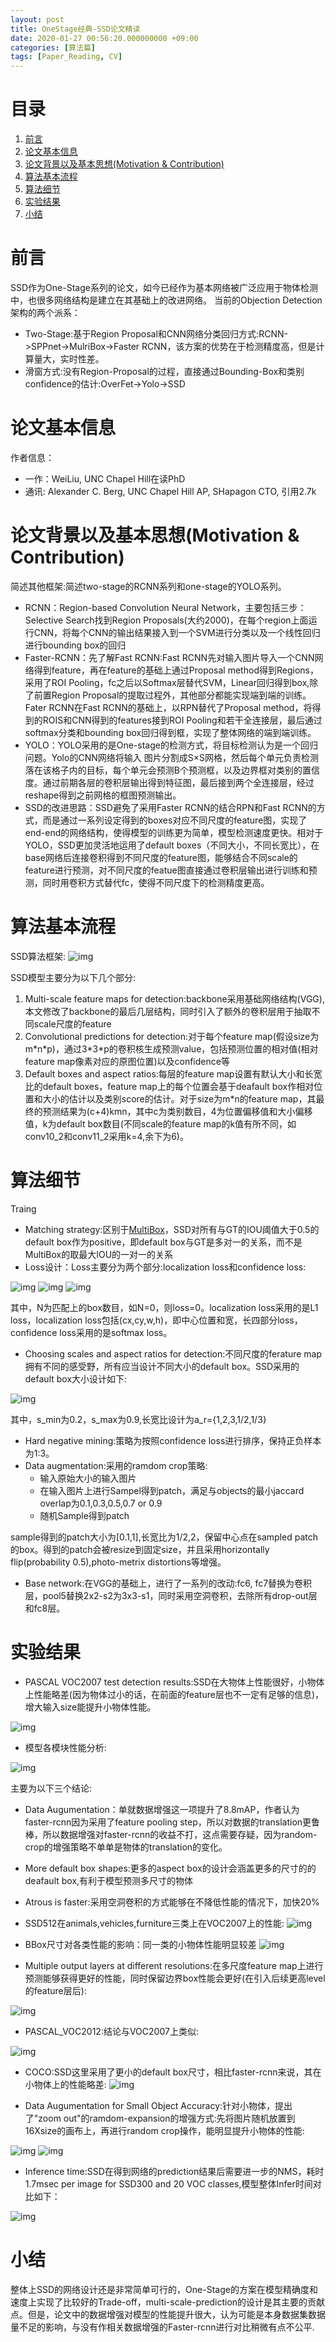 ```yaml
---
layout: post
title: OneStage经典-SSD论文精读
date: 2020-01-27 00:56:20.000000000 +09:00
categories: [算法篇]
tags: [Paper_Reading, CV]
---
```


# 目录

1.  [前言](#org826fa12)
2.  [论文基本信息](#orgce051c2)
3.  [论文背景以及基本思想(Motivation & Contribution)](#org6dfdd62)
4.  [算法基本流程](#org6a40c12)
5.  [算法细节](#orgb5bdbd1)
6.  [实验结果](#orge94cc87)
7.  [小结](#orga72aba3)


<a id="org826fa12"></a>

# 前言

SSD作为One-Stage系列的论文，如今已经作为基本网络被广泛应用于物体检测中，也很多网络结构是建立在其基础上的改进网络。
当前的Objection Detection架构的两个派系：

-   Two-Stage:基于Region Proposal和CNN网络分类回归方式:RCNN->SPPnet->MulriBox->Faster RCNN，该方案的优势在于检测精度高，但是计算量大，实时性差。
-   滑窗方式:没有Region-Proposal的过程，直接通过Bounding-Box和类别confidence的估计:OverFet->Yolo->SSD


<a id="orgce051c2"></a>

# 论文基本信息

作者信息：

-   一作：WeiLiu, UNC Chapel Hill在读PhD
-   通讯: Alexander C. Berg, UNC Chapel Hill AP, SHapagon CTO, 引用2.7k


<a id="org6dfdd62"></a>

# 论文背景以及基本思想(Motivation & Contribution)

简述其他框架:简述two-stage的RCNN系列和one-stage的YOLO系列。

-   RCNN：Region-based Convolution Neural Network，主要包括三步：Selective Search找到Region Proposals(大约2000)，在每个region上面运行CNN，将每个CNN的输出结果接入到一个SVM进行分类以及一个线性回归进行bounding box的回归
-   Faster-RCNN：先了解Fast RCNN:Fast RCNN先对输入图片导入一个CNN网络得到feature，再在feature的基础上通过Proposal method得到Regions，采用了ROI Pooling，fc之后以Softmax层替代SVM，Linear回归得到box,除了前置Region Proposal的提取过程外，其他部分都能实现端到端的训练。Fater RCNN在Fast RCNN的基础上，以RPN替代了Proposal method，将得到的ROIS和CNN得到的features接到ROI Pooling和若干全连接层，最后通过softmax分类和bounding box回归得到框，实现了整体网络的端到端训练。
-   YOLO：YOLO采用的是One-stage的检测方式，将目标检测认为是一个回归问题。Yolo的CNN网络将输入 图片分割成S×S网格，然后每个单元负责检测落在该格子内的目标，每个单元会预测B个预测框，以及边界框对类别的置信度。通过前期各层的卷积层输出得到特征图，最后接到两个全连接层，经过reshape得到之前网格的框图预测输出。
-   SSD的改进思路：SSD避免了采用Faster RCNN的结合RPN和Fast RCNN的方式，而是通过一系列设定得到的boxes对应不同尺度的feature图，实现了end-end的网络结构，使得模型的训练更为简单，模型检测速度更快。相对于YOLO，SSD更加灵活地运用了default boxes（不同大小，不同长宽比），在base网络后连接卷积得到不同尺度的feature图，能够结合不同scale的feature进行预测，对不同尺度的featue图直接通过卷积层输出进行训练和预测，同时用卷积方式替代fc，使得不同尺度下的检测精度更高。


<a id="org6a40c12"></a>

# 算法基本流程

SSD算法框架:
![img](https://github.com/ZhengWG/Imgs_blog/raw/master/2020-01-27-OneStage%E7%BB%8F%E5%85%B8-SSD%E8%AE%BA%E6%96%87%E7%B2%BE%E8%AF%BB/2020_01_27_SSD_20210710_004704.png)

SSD模型主要分为以下几个部分:

1.  Multi-scale feature maps for detection:backbone采用基础网络结构(VGG),本文修改了backbone的最后几层结构，同时引入了额外的卷积层用于抽取不同scale尺度的feature
2.  Convolutional predictions for detection:对于每个feature map(假设size为m\*n\*p)，通过3\*3\*p的卷积核生成预测value，包括预测位置的相对值(相对feature map像素对应的原图位置)以及confidence等
3.  Default boxes and aspect ratios:每层的feature map设置有默认大小和长宽比的default boxes，feature map上的每个位置会基于deafault box作相对位置和大小的估计以及类别score的估计。对于size为m\*n的feature map，其最终的预测结果为(c+4)kmn，其中c为类别数目，4为位置偏移值和大小偏移值，k为default box数目(不同scale的feature map的k值有所不同，如conv10_2和conv11_2采用k=4,余下为6)。


<a id="orgb5bdbd1"></a>

# 算法细节

Traing

-   Matching strategy:区别于[MultiBox](https://arxiv.org/pdf/1312.2249.pdf)，SSD对所有与GT的IOU阈值大于0.5的default box作为positive，即default box与GT是多对一的关系，而不是MultiBox的取最大IOU的一对一的关系
-   Loss设计：Loss主要分为两个部分:localization loss和confidence loss:

![img](https://github.com/ZhengWG/Imgs_blog/raw/master/2020-01-27-OneStage%E7%BB%8F%E5%85%B8-SSD%E8%AE%BA%E6%96%87%E7%B2%BE%E8%AF%BB/2020_01_27_SSD_20210710_004754.png)
![img](https://github.com/ZhengWG/Imgs_blog/raw/master/2020-01-27-OneStage%E7%BB%8F%E5%85%B8-SSD%E8%AE%BA%E6%96%87%E7%B2%BE%E8%AF%BB/2020_01_27_SSD_20210710_004817.png)
![img](https://github.com/ZhengWG/Imgs_blog/raw/master/2020-01-27-OneStage%E7%BB%8F%E5%85%B8-SSD%E8%AE%BA%E6%96%87%E7%B2%BE%E8%AF%BB/2020_01_27_SSD_20210710_004827.png)

其中，N为匹配上的box数目，如N=0，则loss=0。localization loss采用的是L1 loss，localization loss包括(cx,cy,w,h)，即中心位置和宽，长四部分loss，confidence loss采用的是softmax loss。

-   Choosing scales and aspect ratios for detection:不同尺度的ferature map拥有不同的感受野，所有应当设计不同大小的default box。SSD采用的default box大小设计如下:

![img](https://github.com/ZhengWG/Imgs_blog/raw/master/2020-01-27-OneStage%E7%BB%8F%E5%85%B8-SSD%E8%AE%BA%E6%96%87%E7%B2%BE%E8%AF%BB/2020_01_27_SSD_20210710_004846.png)

其中，s_min为0.2，s_max为0.9,长宽比设计为a_r={1,2,3,1/2,1/3}

-   Hard negative mining:策略为按照confidence loss进行排序，保持正负样本为1:3。
-   Data augmentation:采用的ramdom crop策略:
    -   输入原始大小的输入图片
    -   在输入图片上进行Sampel得到patch，满足与objects的最小jaccard overlap为0.1,0.3,0.5,0.7 or 0.9
    -   随机Sample得到patch

sample得到的patch大小为[0.1,1],长宽比为1/2,2，保留中心点在sampled patch的box。得到的patch会被resize到固定size，并且采用horizontally flip(probability 0.5),photo-metrix distortions等增强。

-   Base network:在VGG的基础上，进行了一系列的改动:fc6, fc7替换为卷积层，pool5替换2x2-s2为3x3-s1，同时采用空洞卷积，去除所有drop-out层和fc8层。


<a id="orge94cc87"></a>

# 实验结果

-   PASCAL VOC2007 test detection results:SSD在大物体上性能很好，小物体上性能略差(因为物体过小的话，在前面的feature层也不一定有足够的信息)，增大输入size能提升小物体性能。

![img](https://github.com/ZhengWG/Imgs_blog/raw/master/2020-01-27-OneStage%E7%BB%8F%E5%85%B8-SSD%E8%AE%BA%E6%96%87%E7%B2%BE%E8%AF%BB/2020_01_27_SSD_20210710_004909.png)

-   模型各模块性能分析:

![img](https://github.com/ZhengWG/Imgs_blog/raw/master/2020-01-27-OneStage%E7%BB%8F%E5%85%B8-SSD%E8%AE%BA%E6%96%87%E7%B2%BE%E8%AF%BB/2020_01_27_SSD_20210710_004936.png)

主要为以下三个结论:

-   Data Augumentation：单就数据增强这一项提升了8.8mAP，作者认为faster-rcnn因为采用了feature pooling step，所以对数据的translation更鲁棒，所以数据增强对faster-rcnn的收益不打，这点需要存疑，因为random-crop的增强策略不单单是物体的translation的变化。
-   More default box shapes:更多的aspect box的设计会涵盖更多的尺寸的的deafault box,有利于模型预测多尺寸的物体
-   Atrous is faster:采用空洞卷积的方式能够在不降低性能的情况下，加快20%
-   SSD512在animals,vehicles,furniture三类上在VOC2007上的性能:
    ![img](https://github.com/ZhengWG/Imgs_blog/raw/master/2020-01-27-OneStage%E7%BB%8F%E5%85%B8-SSD%E8%AE%BA%E6%96%87%E7%B2%BE%E8%AF%BB/2020_01_27_SSD_20210710_005012.png)

-   BBox尺寸对各类性能的影响：同一类的小物体性能明显较差
    ![img](https://github.com/ZhengWG/Imgs_blog/raw/master/2020-01-27-OneStage%E7%BB%8F%E5%85%B8-SSD%E8%AE%BA%E6%96%87%E7%B2%BE%E8%AF%BB/2020_01_27_SSD_20210710_005040.png)

-   Multiple output layers at different resolutions:在多尺度feature map上进行预测能够获得更好的性能，同时保留边界box性能会更好(在引入后续更高level的feature层后):

![img](https://github.com/ZhengWG/Imgs_blog/raw/master/2020-01-27-OneStage%E7%BB%8F%E5%85%B8-SSD%E8%AE%BA%E6%96%87%E7%B2%BE%E8%AF%BB/2020_01_27_SSD_20210710_005103.png)

-   PASCAL_VOC2012:结论与VOC2007上类似:

![img](https://github.com/ZhengWG/Imgs_blog/raw/master/2020-01-27-OneStage%E7%BB%8F%E5%85%B8-SSD%E8%AE%BA%E6%96%87%E7%B2%BE%E8%AF%BB/2020_01_27_SSD_20210710_005124.png)

-   COCO:SSD这里采用了更小的default box尺寸，相比faster-rcnn来说，其在小物体上的性能略差:
    ![img](https://github.com/ZhengWG/Imgs_blog/raw/master/2020-01-27-OneStage%E7%BB%8F%E5%85%B8-SSD%E8%AE%BA%E6%96%87%E7%B2%BE%E8%AF%BB/2020_01_27_SSD_20210710_005142.png)

-   Data Augumentation for Small Object Accuracy:针对小物体，提出了"zoom out"的ramdom-expansion的增强方式:先将图片随机放置到16Xsize的画布上，再进行random crop操作，能明显提升小物体的性能:

![img](https://github.com/ZhengWG/Imgs_blog/raw/master/2020-01-27-OneStage%E7%BB%8F%E5%85%B8-SSD%E8%AE%BA%E6%96%87%E7%B2%BE%E8%AF%BB/2020_01_27_SSD_20210710_005333.png)
![img](https://github.com/ZhengWG/Imgs_blog/raw/master/2020-01-27-OneStage%E7%BB%8F%E5%85%B8-SSD%E8%AE%BA%E6%96%87%E7%B2%BE%E8%AF%BB/2020_01_27_SSD_20210710_005348.png)

-   Inference time:SSD在得到网络的prediction结果后需要进一步的NMS，耗时1.7msec per image for SSD300 and 20 VOC classes,模型整体Infer时间对比如下：

![img](https://github.com/ZhengWG/Imgs_blog/raw/master/2020-01-27-OneStage%E7%BB%8F%E5%85%B8-SSD%E8%AE%BA%E6%96%87%E7%B2%BE%E8%AF%BB/2020_01_27_SSD_20210710_005412.png)


<a id="orga72aba3"></a>

# 小结

整体上SSD的网络设计还是非常简单可行的，One-Stage的方案在模型精确度和速度上实现了比较好的Trade-off，multi-scale-prediction的设计是其主要的贡献点。但是，论文中的数据增强对模型的性能提升很大，认为可能是本身数据集数据量不足的影响，与没有作相关数据增强的Faster-rcnn进行对比稍微有点不公平.
